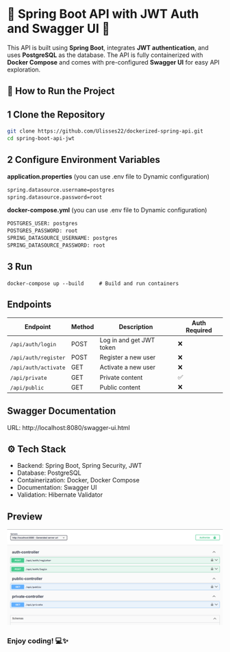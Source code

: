 # 🌟 Spring Boot API with JWT Auth and Swagger UI 🚀

This API is built using **Spring Boot**, integrates **JWT authentication**, and uses **PostgreSQL** as the database.
The API is fully containerized with **Docker Compose** and comes with pre-configured **Swagger UI** for easy API exploration.

## 🚀 How to Run the Project
## 1 Clone the Repository

```bash
git clone https://github.com/Ulisses22/dockerized-spring-api.git
cd spring-boot-api-jwt

```
## 2 Configure Environment Variables
**application.properties** (you can use .env file to Dynamic configuration)

```bash
spring.datasource.username=postgres
spring.datasource.password=root
```

**docker-compose.yml** (you can use .env file to Dynamic configuration)
```bash
POSTGRES_USER: postgres
POSTGRES_PASSWORD: root
SPRING_DATASOURCE_USERNAME: postgres
SPRING_DATASOURCE_PASSWORD: root
```

## 3 Run

```
docker-compose up --build     # Build and run containers
```

## Endpoints

| Endpoint             | Method | Description              | Auth Required |
|----------------------|--------|--------------------------|---------------|
| `/api/auth/login`    | POST   | Log in and get JWT token | ❌            |
| `/api/auth/register` | POST   | Register a new user      | ❌            |
| `/api/auth/activate` | GET    | Activate a new user      | ❌            |
| `/api/private`       | GET    | Private content          | ✅            |
| `/api/public`        | GET    | Public content           | ❌            |

## Swagger Documentation
URL: http://localhost:8080/swagger-ui.html

## ⚙️ Tech Stack

- Backend: Spring Boot, Spring Security, JWT
- Database: PostgreSQL
- Containerization: Docker, Docker Compose
- Documentation: Swagger UI
- Validation: Hibernate Validator

## Preview

![alt text](https://github.com/Ulisses22/dockerized-spring-api/blob/b60507be7857256a893c3a62ada59d66ed8c3dc0/Screenshot.png?raw=true)


### Enjoy coding! 💻✨
